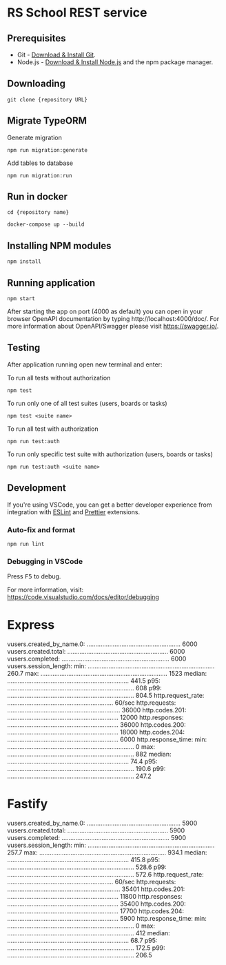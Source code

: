# RS School REST service

## Prerequisites

- Git - [Download & Install Git](https://git-scm.com/downloads).
- Node.js - [Download & Install Node.js](https://nodejs.org/en/download/) and the npm package manager.

## Downloading

```
git clone {repository URL}
```

## Migrate TypeORM

Generate migration

```
npm run migration:generate
```

Add tables to database

```
npm run migration:run
```

## Run in docker

```
cd {repository name}
```

```
docker-compose up --build
```

## Installing NPM modules

```
npm install
```

## Running application

```
npm start
```

After starting the app on port (4000 as default) you can open
in your browser OpenAPI documentation by typing http://localhost:4000/doc/.
For more information about OpenAPI/Swagger please visit https://swagger.io/.

## Testing

After application running open new terminal and enter:

To run all tests without authorization

```
npm test
```

To run only one of all test suites (users, boards or tasks)

```
npm test <suite name>
```

To run all test with authorization

```
npm run test:auth
```

To run only specific test suite with authorization (users, boards or tasks)

```
npm run test:auth <suite name>
```

## Development

If you're using VSCode, you can get a better developer experience from integration with [ESLint](https://marketplace.visualstudio.com/items?itemName=dbaeumer.vscode-eslint) and [Prettier](https://marketplace.visualstudio.com/items?itemName=esbenp.prettier-vscode) extensions.

### Auto-fix and format

```
npm run lint
```

### Debugging in VSCode

Press <kbd>F5</kbd> to debug.

For more information, visit: https://code.visualstudio.com/docs/editor/debugging

# Express

vusers.created_by_name.0: ...................................................... 6000
vusers.created.total: .......................................................... 6000
vusers.completed: .............................................................. 6000
vusers.session_length:
min: ......................................................................... 260.7
max: ......................................................................... 1523
median: ...................................................................... 441.5
p95: ......................................................................... 608
p99: ......................................................................... 804.5
http.request_rate: ............................................................. 60/sec
http.requests: ................................................................. 36000
http.codes.201: ................................................................ 12000
http.responses: ................................................................ 36000
http.codes.200: ................................................................ 18000
http.codes.204: ................................................................ 6000
http.response_time:
min: ......................................................................... 0
max: ......................................................................... 882
median: ...................................................................... 74.4
p95: ......................................................................... 190.6
p99: ......................................................................... 247.2

# Fastify

vusers.created_by_name.0: ...................................................... 5900
vusers.created.total: .......................................................... 5900
vusers.completed: .............................................................. 5900
vusers.session_length:
min: ......................................................................... 257.7
max: ......................................................................... 934.1
median: ...................................................................... 415.8
p95: ......................................................................... 528.6
p99: ......................................................................... 572.6
http.request_rate: ............................................................. 60/sec
http.requests: ................................................................. 35401
http.codes.201: ................................................................ 11800
http.responses: ................................................................ 35400
http.codes.200: ................................................................ 17700
http.codes.204: ................................................................ 5900
http.response_time:
min: ......................................................................... 0
max: ......................................................................... 412
median: ...................................................................... 68.7
p95: ......................................................................... 172.5
p99: ......................................................................... 206.5
